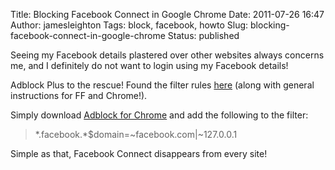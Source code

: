 Title: Blocking Facebook Connect in Google Chrome
Date: 2011-07-26 16:47
Author: jamesleighton
Tags: block, facebook, howto
Slug: blocking-facebook-connect-in-google-chrome
Status: published

Seeing my Facebook details plastered over other websites always concerns me, and I definitely do not want to login using my Facebook details!

Adblock Plus to the rescue! Found the filter rules [here](http://www.dhcollier.com/2010/05/disabling-facebook-connect-on-non.html) (along with general instructions for FF and Chrome!).

Simply download [Adblock for Chrome](https://chrome.google.com/webstore/detail/cfhdojbkjhnklbpkdaibdccddilifddb) and add the following to the filter:

> \*.facebook.\*\$domain=\~facebook.com|\~127.0.0.1

Simple as that, Facebook Connect disappears from every site!
